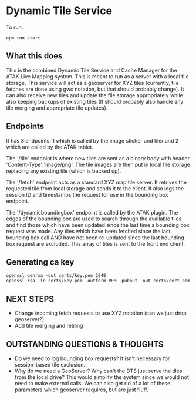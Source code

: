 # Dynamic Tile Service

To run:
```
npm run start
```
## What this does

This is the combined Dynamic Tile Service and Cache Manager for the ATAK Live Mapping system. This is meant to run as a server with a local file storage. This service will act as a geoserver for XYZ tiles (currently, tile fetches are done using gwc notation, but that should probably change). It can also receive new tiles and update the file storage appropriately while also keeping backups of existing tiles (It should probably also handle any tile merging and appropriate tile updates). 

## Endpoints

It has 3 endpoints: 1 which is called by the image sticher and tiler and 2 which are called by the ATAK tablet.

The '/tile' endpoint is where new tiles are sent as a binary body with header 'Content-Type':'image/png'. The tile images are then put in local file storage replacing any existing tile (which is backed up).

The '/fetch' endpoint acts as a standard XYZ map tile server. It retrives the requested tile from local storage and sends it to the client. It also logs the session ID and timestamps the request for use in the bounding box endpoint.

The '/dynamicboundingbox' endpoint is called by the ATAK plugin. The edges of the bounding box are used to search through the available tiles and find those which have been updated since the last time a bounding box request was made. 
Any tiles which have been fetched since the last bounding box call AND have not been re-updated since the last bounding box request are excluded.
This array of tiles is sent to the front end client.

## Generating ca key
```
openssl genrsa -out certs/key.pem 2048
openssl rsa -in certs/key.pem -outform PEM -pubout -out certs/cert.pem
```

## NEXT STEPS

- Change incoming fetch requests to use XYZ notation (can we just drop geoserver?)
- Add tile merging and retiling


## OUTSTANDING QUESTIONS & THOUGHTS

- Do we need to log bounding box requests? It isn't necessary for session-based tile exclusion.
- Why do we need a GeoServer? Why can't the DTS just serve the tiles from the local drive? This would simplify the system since we would not need to make external calls. We can also get rid of a lot of these parameters which geoserver requires, but are just fluff.
